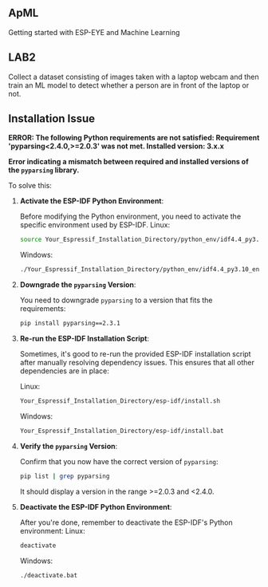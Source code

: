 ## ApML
Getting started with ESP-EYE and Machine Learning

## LAB2
Collect a dataset consisting of images taken with a laptop webcam and then train an ML model to detect whether a person are in front of the laptop or not.

## Installation Issue

**ERROR: The following Python requirements are not satisfied: Requirement 'pyparsing<2.4.0,>=2.0.3' was not met. Installed version: 3.x.x**

**Error indicating a mismatch between required and installed versions of the `pyparsing` library.**

To solve this:

1. **Activate the ESP-IDF Python Environment**:

   Before modifying the Python environment, you need to activate the specific environment used by ESP-IDF.
   Linux:
   ```bash
   source Your_Espressif_Installation_Directory/python_env/idf4.4_py3.10_env/bin/activate
   ```
   Windows:
   ```bash
   ./Your_Espressif_Installation_Directory/python_env/idf4.4_py3.10_env/Scripts/activate.bat
   ```
1. **Downgrade the `pyparsing` Version**:

   You need to downgrade `pyparsing` to a version that fits the requirements:

   ```bash
   pip install pyparsing==2.3.1
   ```

2. **Re-run the ESP-IDF Installation Script**:

   Sometimes, it's good to re-run the provided ESP-IDF installation script after manually resolving dependency issues. This ensures that all other dependencies are in place:

   Linux:
   ```bash
   Your_Espressif_Installation_Directory/esp-idf/install.sh
   ```

   Windows:
   ```bash
   Your_Espressif_Installation_Directory/esp-idf/install.bat
   ```

4. **Verify the `pyparsing` Version**:

   Confirm that you now have the correct version of `pyparsing`:

   ```bash
   pip list | grep pyparsing
   ```

   It should display a version in the range >=2.0.3 and <2.4.0.

5. **Deactivate the ESP-IDF Python Environment**:

   After you're done, remember to deactivate the ESP-IDF's Python environment:
   Linux:
   ```bash
   deactivate
   ```
   Windows:
   ```bash
   ./deactivate.bat
   ```

